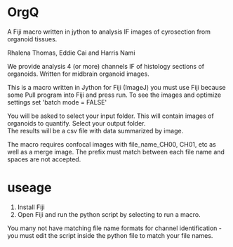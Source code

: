 # OrgQ

A Fiji macro written in jython to analysis IF images of cyrosection from organoid tissues. 

Rhalena Thomas, Eddie Cai and Harris Nami

We provide analysis 4 (or more) channels IF of histology sections of organoids.  Written for midbrain organoid images.

This is a macro written in Jython for Fiji (ImageJ) you must use Fiji because some 
Pull program into Fiji and press run.  To see the images and optimize settings set 'batch mode = FALSE'

You will be asked to select your input folder. This will contain images of organoids to quantify. Select your output folder.  
The results will be a csv file with data summarized by image.

The macro requires confocal images with file_name_CH00, CH01, etc as well as a merge image.  The prefix must match between each file name and spaces are not accepted. 

# useage 

1. Install Fiji
2. Open Fiji and run the python script by selecting to run a macro.

You many not have matching file name formats for channel identification - you must edit the script inside the python file to match your file names. 
